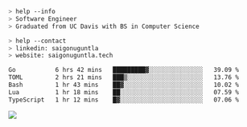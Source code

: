 ```bash
> help --info
> Software Engineer
> Graduated from UC Davis with BS in Computer Science
```

```bash
> help --contact
> linkedin: saigonuguntla
> website: saigonuguntla.tech
```

<!--START_SECTION:waka-->

```txt
Go           6 hrs 42 mins   █████████▓░░░░░░░░░░░░░░░   39.09 %
TOML         2 hrs 21 mins   ███▒░░░░░░░░░░░░░░░░░░░░░   13.76 %
Bash         1 hr 43 mins    ██▓░░░░░░░░░░░░░░░░░░░░░░   10.02 %
Lua          1 hr 18 mins    ██░░░░░░░░░░░░░░░░░░░░░░░   07.59 %
TypeScript   1 hr 12 mins    █▓░░░░░░░░░░░░░░░░░░░░░░░   07.06 %
```

<!--END_SECTION:waka-->

![](https://komarev.com/ghpvc/?username=saigonu&color=6A8AFF)
